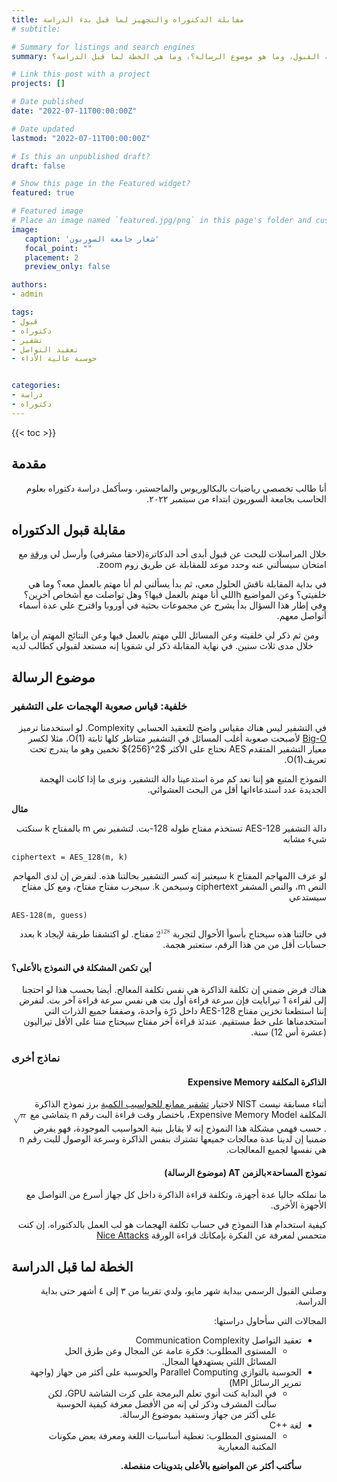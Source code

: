 ```yaml
---
title: مقابلة الدكتوراه والتجهيز لما قبل بدء الدراسة
# subtitle: 

# Summary for listings and search engines
summary: كيف جرت مقابلة القبول، وما هو موضوع الرسالة؟، وما هي الخطة لما قبل الدراسة؟

# Link this post with a project
projects: []

# Date published
date: "2022-07-11T00:00:00Z"

# Date updated
lastmod: "2022-07-11T00:00:00Z"

# Is this an unpublished draft?
draft: false

# Show this page in the Featured widget?
featured: true

# Featured image
# Place an image named `featured.jpg/png` in this page's folder and customize its options here.
image:
   caption: 'شعار جامعة السوربون'
   focal_point: ""
   placement: 2
   preview_only: false

authors:
- admin

tags:
- قبول
- دكتوراه
- تشفير
- تعقيد التواصل
- حوسبة عالية الأداء


categories:
- دراسة
- دكتوراه
---
```


<style>
h1, h2, h3, h4, h5, h6, h7
{
font-weight: bold; // it was normal
}
</style>
{{< toc >}}
## مقدمة
<p dir="rtl">أنا طالب تخصصي رياضيات بالبكالوريوس والماجستير، وسأكمل دراسة دكتوراه بعلوم الحاسب بجامعة السوربون ابتداء من سبتمبر ٢٠٢٢.</p>


##  مقابلة قبول الدكتوراه



<p dir="rtl">
خلال المراسلات للبحث عن قبول أبدى أحد الدكاترة(لاحقا مشرفي) وأرسل لي <a href="https://eprint.iacr.org/2022/197">ورقة</a> مع امتحان سيسألني عنه وحدد موعد للمقابلة عن طريق زوم zoom.
 </p>


<p dir="rtl">في بداية المقابلة ناقش الحلول معي، ثم بدأ يسألني لم أنا مهتم بالعمل معه؟ وما هي خلفيتي؟ وعن المواضيع hاللي أنا مهتم بالعمل فيها؟ وهل تواصلت مع أشخاص آخرين؟ وفي إطار هذا السؤال بدأ يشرح عن مجموعات بحثية في أوروبا واقترح علي عدة أسماء أتواصل معهم. 

ومن ثم ذكر لي خلفيته وعن المسائل اللي مهتم بالعمل فيها وعن النتائج المهتم أن يراها خلال مدى ثلاث سنين. في نهاية المقابلة ذكر لي شفويا إنه مستعد لقبولي كطالب لديه</p>


## موضوع الرسالة

### خلفية: قياس صعوبة الهجمات على التشفير
<p dir="rtl">
في التشفير ليس هناك مقياس واضح للتعقيد الحسابي Complexity. لو استخدمنا ترميز <a href="https://ar.wikipedia.org/wiki/%D8%AA%D9%85%D8%AB%D9%8A%D9%84_O_%D8%A7%D9%84%D9%83%D8%A8%D8%B1%D9%89">Big-O</a> لأصبحت صعوبة أغلب المسائل في التشفير متناظر كلها ثابتة <span dir="ltr">O(1)</span>، مثلا لكسر معيار التشفير المتقدم AES نحتاج على الأكثر $2^{256}$  تخمين وهو ما يندرج تحت تعريف<span dir="ltr">O(1)</span>.
</p>



<p dir="rtl">النموذج المتبع هو إننا نعد كم مرة استدعينا دالة التشفير، ونرى ما إذا كانت الهجمة الجديدة عدد استدعاءاتها أقل من البحث العشوائي.</p>


**مثال**

<p dir="rtl">
 دالة التشفير  AES-128 تستخذم مفتاح طوله 128-بت. لتشفير نص m بالمفتاح k سنكتب شيء مشابه
</p>

``` 
ciphertext = AES_128(m, k) 
```

<p dir="rtl">لو  عرف االمهاجم المفتاح k سيعتبر إنه كسر التشفير بحالتنا هذه. لنفرض إن لدى المهاجم النص m، والنص المشفر ciphertext وسيخمن k. سيجرب مفتاح مفتاح، ومع كل مفتاح سيستدعي </p>


```
AES-128(m, guess)
```

<p dir="rtl">
في حالتنا هذه سيحتاج بأسوأ الأحوال لتجربة 
<math xmlns="http://www.w3.org/1998/Math/MathML">
  <msup>
    <mn>2</mn>
    <mrow data-mjx-texclass="ORD">
      <mn>128</mn>
    </mrow>
  </msup>
</math>
مفتاح. لو اكتشفنا طريقة لإيجاد k بعدد حسابات أقل من من هذا الرقم، ستعتبر هجمة.
</p> 

####  أين تكمن المشكلة في النموذج بالأعلى؟

<p dir="rtl">هناك فرض ضمني إن تكلفة الذاكرة هي نفس تكلفة المعالج. أيضا بحسب هذا لو احتجنا إلى لقراءة 1 تيرابايت فإن سرعة قراءة أول بت هي نفس سرعة قراءة آخر بت. لنفرض إننا استطعنا تخزين مفتاح AES-128 داخل ذَرّة واحدة، وصففنا جميع الذرات التي استخدمناها على خط مستقيم. عندئذ قراءة آخر مفتاح سيحتاج مننا على الأقل  تيراليون (عشرة أس 12) سنة. </p>


### نماذج أخرى 

<h4 dir="rtl"><b> الذاكرة المكلفة Expensive Memory </b></h4>

<p dir="rtl">
أثناء مسابقة نيست NIST لاختيار <a href="https://csrc.nist.gov/Projects/post-quantum-cryptography">تشفير ممانع للحواسيب الكمية</a> برز نموذج الذاكرة المكلفة Expensive Memory Model، باختصار وقت قراءة البت رقم n يتماشى مع
<math xmlns="http://www.w3.org/1998/Math/MathML">
  <msqrt>
    <mi>n</mi>
  </msqrt>
</math>.
  حسب فهمي مشكلة هذا النموذج إنه لا يقابل بنية الحواسيب الموجودة، فهو يفرض ضمنيا إن لدينا عدة معالجات جميعها تشترك بنفس الذاكرة وسرعة الوصول للبت رقم n هي نفسها لجميع المعالجات. </p>








<h4 dir="rtl">نموذج المساحة×بالزمن AT (موضوع الرسالة)</h4>


<p dir="rtl"> ما نملكه حاليا عدة أجهزة، وتكلفة قراءة الذاكرة داخل كل جهاز أسرع من التواصل مع الأجهزة الأخرى.
</p>

<p dir="rtl">
كيفية استخدام هذا النموذج في حساب تكلفة الهجمات هو لب العمل بالدكتوراه. إن كنت متحمس لمعرفة عن الفكرة بإمكانك قراءة الورقة <a href="https://eprint.iacr.org/2022/197">Nice Attacks</a>
</p>

## الخطة لما قبل الدراسة
<p dir="rtl">
وصلني القبول الرسمي ببداية شهر مايو، ولدي تقريبا من ٣ إلى ٤ أشهر حتى بداية الدراسة. 
</p>
<p dir="rtl">
المجالات التي سأحاول دراستها:
</p>


<ul dir="rtl">

  <li> تعقيد التواصل Communication Complexity
    <ul>
      <li> المستوى المطلوب: فكرة عامة عن المجال وعن طرق الحل المسائل اللتي يستهدفها المجال.
 </li>
    </ul>
  </li>
  
  <li> 
الحوسبة بالتوازي Parallel Computing والحوسبة على أكثر من جهاز (واجهة تمرير الرسائل MPI)
    <ul>
      <li> في البداية كنت أنوي تعلم البرمجة على كرت الشاشة GPU، لكن سألت المشرف وذكر لي إنه من الأفضل معرفة كيفية الحوسبة على أكثر من جهاز وستفيد بموضوع الرسالة.</li>
    </ul>
  </li>

  <li> لغة <span dir="ltr">C++</span>
    <ul>
      <li> المستوى المطلوب: تغطية أساسيات اللغة ومعرفة بعض مكونات المكتبة المعيارية
 </li>
    </ul>
  </li>


<p dir="rtl"><strong> سأكتب أكثر عن المواضيع بالأعلى بتدوينات منفصلة. </strong> </p>


<script defer src="https://cdn.commento.io/js/commento.js"></script>
<div  id="commento" dir="rtl"></div>

